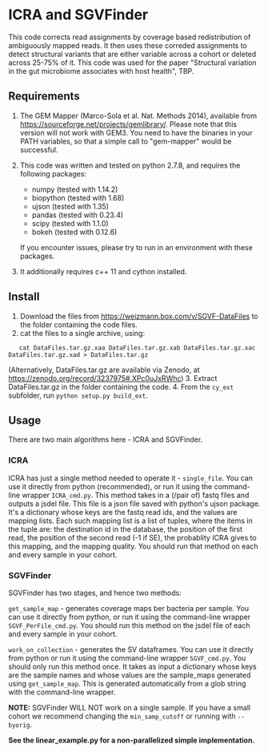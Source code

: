 # ICRA and SGVFinder

This code corrects read assignments by coverage based redistribution
of ambiguously mapped reads. It then uses these correded assignments
to detect structural variants that are either variable across a cohort
or deleted across 25-75% of it. 
This code was used for the paper "Structural variation in the gut 
microbiome associates with host health", TBP. 


## Requirements

1.  The GEM Mapper (Marco-Sola et al. Nat. Methods 2014), available 
    from https://sourceforge.net/projects/gemlibrary/. Please note 
    that this version will not work with GEM3. You need to have the 
    binaries in your PATH variables, so that a simple call to 
    "gem-mapper" would be successful.
2.  This code was written and tested on python 2.7.8, and requires the following packages:
    - numpy (tested with 1.14.2)
    - biopython (tested with 1.68)
    - ujson (tested with 1.35)
    - pandas (tested with 0.23.4)
    - scipy (tested with 1.1.0)
    - bokeh (tested with 0.12.6)

    If you encounter issues, please try to run in an environment with
    these packages.
3. It additionally requires c++ 11 and cython installed.
    
## Install

1. Download the files from https://weizmann.box.com/v/SGVF-DataFiles 
   to the folder containing the code files. 
2. cat the files to a single archive, using: 
```
   cat DataFiles.tar.gz.xaa DataFiles.tar.gz.xab DataFiles.tar.gz.xac DataFiles.tar.gz.xad > DataFiles.tar.gz
```
(Alternatively, DataFiles.tar.gz are available via Zenodo, at https://zenodo.org/record/3237975#.XPc0uJxRWhc)
3. Extract DataFiles.tar.gz in the folder containing the code. 
4. From the ```cy_ext``` subfolder, run ```python setup.py build_ext```.

## Usage

There are two main algorithms here - ICRA and SGVFinder.

### ICRA
ICRA has just a single method needed to operate it - ```single_file```. You 
can use it directly from python (recommended), or run it using the 
command-line wrapper ```ICRA_cmd.py```. This method takes in a (/pair of) 
fastq files and outputs a jsdel file. This file is a json file saved
with python's ujson package. It's a dictionary whose keys are the fastq
read ids, and the values are mapping lists. Each such mapping list is
a list of tuples, where the items in the tuple are: the destination id
in the database, the position of the first read, the position of the 
second read (-1 if SE), the probablity ICRA gives to this mapping, 
and the mapping quality.
You should run that method on each and every sample in your cohort.

### SGVFinder
SGVFinder has two stages, and hence two methods:

```get_sample_map``` - generates coverage maps ber bacteria per sample. You 
can use it directly from python, or run it using the command-line 
wrapper ```SGVF_PerFile_cmd.py```. You should run this method on the jsdel file
of each and every sample in your cohort.

```work_on_collection``` - generates the SV dataframes. You can use it
directly from python or run it using the command-line wrapper ```SGVF_cmd.py```.
You should only run this method once. It takes as input a dictionary
whose keys are the sample names and whose values are the sample_maps 
generated using ```get_sample_map```. This is generated automatically from a
glob string with the command-line wrapper.

**NOTE:** SGVFinder WILL NOT work on a single sample. If you have a small 
cohort we recommend changing the ```min_samp_cutoff``` or running with ```--byorig```.


**See the linear_example.py for a non-parallelized simple implementation.**


